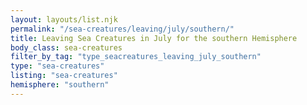 ```yaml
---
layout: layouts/list.njk
permalink: "/sea-creatures/leaving/july/southern/"
title: Leaving Sea Creatures in July for the southern Hemisphere
body_class: sea-creatures
filter_by_tag: "type_seacreatures_leaving_july_southern"
type: "sea-creatures"
listing: "sea-creatures"
hemisphere: "southern"
---
```

